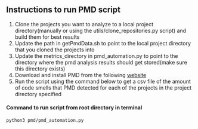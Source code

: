 ## Instructions to run PMD script
1) Clone the projects you want to analyze to a local project directory(manually or using the utils/clone_repositories.py script) and build them for best results
2) Update the path in getPmdData.sh to point to the local project directory that you cloned the projects into
3) Update the metrics_directory in pmd_automation.py to point to the directory where the pmd analysis results should get stored(make sure this directory exists)
4) Download and install PMD from the following [website](https://pmd.github.io/) 
5) Run the script using the command below to get a csv file of the amount of code smells that PMD detected for each of the projects in the project directory specified

#### Command to run script from root directory in terminal
```
python3 pmd/pmd_automation.py
```